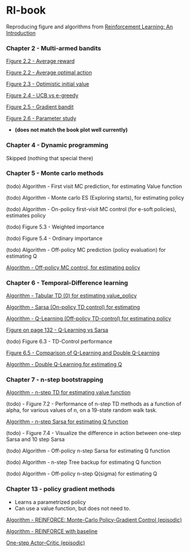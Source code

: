 # Rl-book
Reproducing figure and algorithms from [Reinforcement Learning: An Introduction](http://incompleteideas.net/book/the-book.html)

### Chapter 2 - Multi-armed bandits
[Figure 2.2 - Average reward](./multi-armed-bandits/simple_average_reward.png)

[Figure 2.2 - Average optimal action](./multi-armed-bandits/simple_average_reward.png)

[Figure 2.3 - Optimistic initial value ](./multi-armed-bandits/optimistic_initial_value_average_optimal_action.png)

[Figure 2.4 - UCB vs e-greedy ](./multi-armed-bandits/eps_vs_ucb_average_reward.png)

[Figure 2.5 - Gradient bandit](./multi-armed-bandits/gradient_bandit_average_optimal_action.png)

[Figure 2.6 - Parameter study](./multi-armed-bandits/parameter_study.png)
- **(does not match the book plot well currently)**

### Chapter 4 - Dynamic programming
Skipped (nothing that special there)

### Chapter 5 - Monte carlo methods
(todo) Algorithm - First visit MC prediction, for estimating Value function 

(todo) Algorithm - Monte carlo ES (Exploring starts), for estimating policy

(todo) Algorithm - On-policy first-visit MC control (for e-soft policies), estimates policy

(todo) Figure 5.3  - Weighted importance

(todo) Figure 5.4  - Ordinary importance

(todo) Algorithm - Off-policy MC prediction (policy evaluation) for estimating Q

[Algorithm - Off-policy MC control, for estimating policy](./monte_carlo_methods/off_policy_mc_control.py)

### Chapter 6 - Temporal-Difference learning
[Algorithm - Tabular TD (0) for estimating value_policy](./temporal-difference-learning/tabluar_td_0.py)

[Algorithm - Sarsa (On-policy TD control) for estimating](./temporal-difference-learning/sarsa.py)

[Algorithm - Q-Learning (Off-policy TD-control) for estimating policy](./temporal-difference-learning/q_learning.py)

[Figure on page 132 - Q-Learning vs Sarsa](./temporal-difference-learning/Q_learning_Sarsa_cliff_walking.png)

(todo) Figure 6.3 - TD-Control performance

[Figure 6.5 - Comparison of Q-Learning and Double Q-Learning](./temporal-difference-learning/bias_q_learning_vs_double_q_learning.png)

[Algorithm - Double Q-Learning for estimating Q](./temporal-difference-learning/double_q_learning.py)

### Chapter 7 - n-step bootstrapping
[Algorithm - n-step TD for estimating value function](./n-step-Bootstrapping/n_step_td_for_estimating_v.py)

(todo) - Figure 7.2 - Performance of n-step TD methods as a function of alpha, for various values of n, on a 19-state random walk task.

[Algorithm - n-step Sarsa for estimating Q function](n-step-Bootstrapping/n_step_sarsa_for_q_function.py)

(todo) - Figure 7.4 - Visualize the difference in action between one-step Sarsa and 10 step Sarsa

(todo) Algorithm - Off-policy n-step Sarsa for estimating Q function

(todo) Algorithm - n-step Tree backup for estimating Q function

(todo) Algorithm - Off-policy n-step Q(sigma) for estimating Q


### Chapter 13 - policy gradient methods
- Learns a parametrized policy
- Can use a value function, but does not need to.
  
[Algorithm - REINFORCE: Monte-Carlo Policy-Gradient Control (episodic)](./policy-gradient/reinforce.py)

[Algorithm - REINFORCE with baseline](./policy-gradient/reinforce_with_baseline.py)

[One-step Actor–Critic (episodic)](./policy-gradient/one_step_actor_critic.py)

